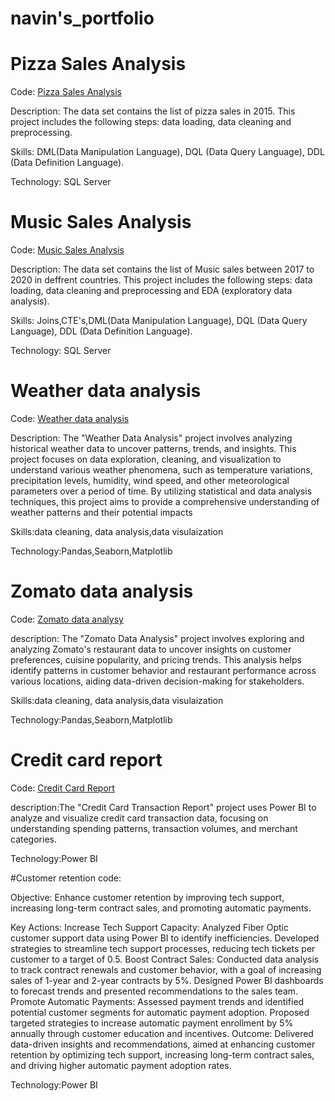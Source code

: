 # navin's_portfolio
# Pizza Sales Analysis


Code: [Pizza Sales Analysis](https://github.com/Naveen2890/SQL/blob/master/pizzas_slaes.sql)

Description:
The data set contains the list of pizza sales in 2015. This project includes the following steps: data loading, data cleaning and preprocessing.

Skills:
DML(Data Manipulation Language), DQL (Data Query Language), DDL (Data Definition Language).

Technology:
SQL Server

# Music Sales Analysis
Code: [Music Sales Analysis](https://github.com/Naveen2890/SQL/blob/master/musicStore_analysis.sql)


Description:
The data set contains the list of Music sales between 2017 to 2020 in deffrent countries. This project includes the following steps: data loading, data cleaning and preprocessing and EDA (exploratory data analysis).

Skills:
Joins,CTE's,DML(Data Manipulation Language), DQL (Data Query Language), DDL (Data Definition Language).

Technology: SQL Server

# Weather data analysis
Code: [Weather data analysis](https://github.com/Naveen2890/Python/blob/main/Weather%20data%20analysis.ipynb)


Description:
The "Weather Data Analysis" project involves analyzing historical weather data to uncover patterns, trends, and insights. This project focuses on data exploration, cleaning, and visualization to understand various weather phenomena, such as temperature variations, precipitation levels, humidity, wind speed, and other meteorological parameters over a period of time. By utilizing statistical and data analysis techniques, this project aims to provide a comprehensive understanding of weather patterns and their potential impacts

Skills:data cleaning, data analysis,data visulaization


Technology:Pandas,Seaborn,Matplotlib

# Zomato data analysis
Code: [Zomato data analysy](https://github.com/Naveen2890/Python/blob/main/Zomato%20data%20analysis.ipynb)


description:
The "Zomato Data Analysis" project involves exploring and analyzing Zomato's restaurant data to uncover insights on customer preferences, cuisine popularity, and pricing trends. This analysis helps identify patterns in customer behavior and restaurant performance across various locations, aiding data-driven decision-making for stakeholders.

Skills:data cleaning, data analysis,data visulaization

Technology:Pandas,Seaborn,Matplotlib
# Credit card report
Code: [Credit Card Report](https://github.com/Naveen2890/Poweri-Bi/blob/main/cridit_card_rprt.pbix)


description:The "Credit Card Transaction Report" project uses Power BI to analyze and visualize credit card transaction data, focusing on understanding spending patterns, transaction volumes, and merchant categories.


Technology:Power BI

#Customer retention
code:


Objective: Enhance customer retention by improving tech support, increasing long-term contract sales, and promoting automatic payments.


Key Actions:
Increase Tech Support Capacity: Analyzed Fiber Optic customer support data using Power BI to identify inefficiencies. Developed strategies to streamline tech support processes, reducing tech tickets per customer to a target of 0.5.
Boost Contract Sales: Conducted data analysis to track contract renewals and customer behavior, with a goal of increasing sales of 1-year and 2-year contracts by 5%. Designed Power BI dashboards to forecast trends and presented recommendations to the sales team.
Promote Automatic Payments: Assessed payment trends and identified potential customer segments for automatic payment adoption. Proposed targeted strategies to increase automatic payment enrollment by 5% annually through customer education and incentives.
Outcome: Delivered data-driven insights and recommendations, aimed at enhancing customer retention by optimizing tech support, increasing long-term contract sales, and driving higher automatic payment adoption rates.

Technology:Power BI
